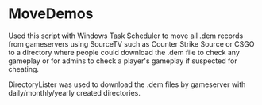 # MoveDemos
Used this script with Windows Task Scheduler to move all .dem records from gameservers using SourceTV such as Counter Strike Source or CSGO to a directory where people could download the .dem file to check any gameplay or for admins to check a player's gameplay if suspected for cheating.

DirectoryLister was used to download the .dem files by gameserver with daily/monthly/yearly created directories.

